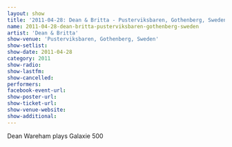 ```yaml
---
layout: show
title: '2011-04-28: Dean & Britta - Pusterviksbaren, Gothenberg, Sweden'
name: 2011-04-28-dean-britta-pusterviksbaren-gothenberg-sweden
artist: 'Dean & Britta'
show-venue: 'Pusterviksbaren, Gothenberg, Sweden'
show-setlist: 
show-date: 2011-04-28
category: 2011
show-radio: 
show-lastfm: 
show-cancelled: 
performers: 
facebook-event-url: 
show-poster-url: 
show-ticket-url: 
show-venue-website: 
show-additional: 
---
```


Dean Wareham plays Galaxie 500